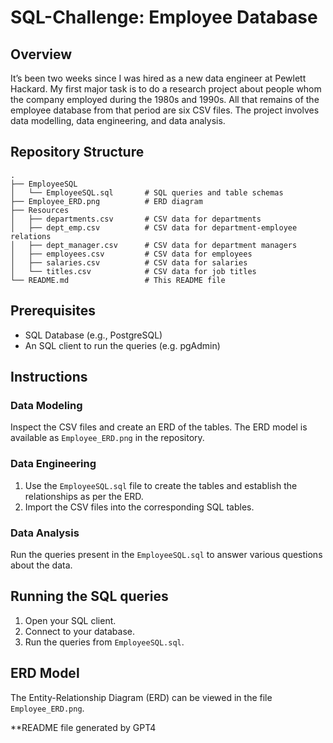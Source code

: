 # SQL-Challenge: Employee Database

## Overview

It’s been two weeks since I was hired as a new data engineer at Pewlett Hackard. My first major task is to do a research project about people whom the company employed during the 1980s and 1990s. All that remains of the employee database from that period are six CSV files. The project involves data modelling, data engineering, and data analysis.

## Repository Structure

```
.
├── EmployeeSQL
│   └── EmployeeSQL.sql       # SQL queries and table schemas
├── Employee_ERD.png          # ERD diagram
├── Resources
│   ├── departments.csv       # CSV data for departments
│   ├── dept_emp.csv          # CSV data for department-employee relations
│   ├── dept_manager.csv      # CSV data for department managers
│   ├── employees.csv         # CSV data for employees
│   ├── salaries.csv          # CSV data for salaries
│   └── titles.csv            # CSV data for job titles
└── README.md                 # This README file
```

## Prerequisites

- SQL Database (e.g., PostgreSQL)
- An SQL client to run the queries (e.g. pgAdmin)

## Instructions

### Data Modeling

Inspect the CSV files and create an ERD of the tables. The ERD model is available as `Employee_ERD.png` in the repository.

### Data Engineering

1. Use the `EmployeeSQL.sql` file to create the tables and establish the relationships as per the ERD.
2. Import the CSV files into the corresponding SQL tables.

### Data Analysis

Run the queries present in the `EmployeeSQL.sql` to answer various questions about the data.

## Running the SQL queries

1. Open your SQL client.
2. Connect to your database.
3. Run the queries from `EmployeeSQL.sql`.

## ERD Model

The Entity-Relationship Diagram (ERD) can be viewed in the file `Employee_ERD.png`.

**README file generated by GPT4
